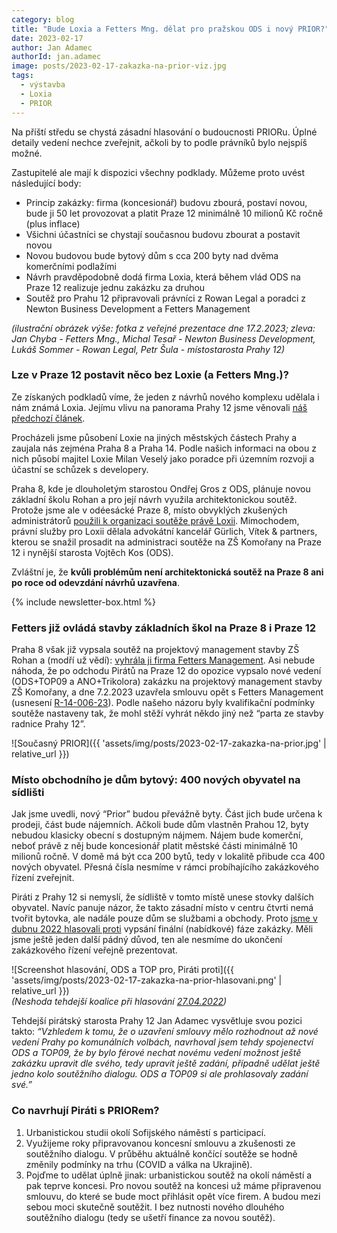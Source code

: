 ```yaml
---
category: blog
title: "Bude Loxia a Fetters Mng. dělat pro pražskou ODS i nový PRIOR?"
date: 2023-02-17
author: Jan Adamec
authorId: jan.adamec
image: posts/2023-02-17-zakazka-na-prior-viz.jpg
tags:
  - výstavba
  - Loxia
  - PRIOR
---
```


Na příští středu se chystá zásadní hlasování o budoucnosti PRIORu. Úplné detaily vedení nechce zveřejnit, ačkoli by to podle právníků bylo nejspíš možné.

Zastupitelé ale mají k dispozici všechny podklady. Můžeme proto uvést následující body:

* Princip zakázky: firma (koncesionář) budovu zbourá, postaví novou, bude ji 50 let provozovat a platit Praze 12 minimálně 10 milionů Kč ročně (plus inflace)
* Všichni účastníci se chystají současnou budovu zbourat a postavit novou
* Novou budovou bude bytový dům s cca 200 byty nad dvěma komerčními podlažími
* Návrh pravděpodobně dodá firma Loxia, která během vlád ODS na Praze 12 realizuje jednu zakázku za druhou
* Soutěž pro Prahu 12 připravovali právníci z Rowan Legal a poradci z Newton Business Development a Fetters Management

_(ilustrační obrázek výše: fotka z veřejné prezentace dne 17.2.2023; zleva: Jan Chyba - Fetters Mng., Michal Tesař - Newton Business Development, Lukáš Sommer - Rowan Legal, Petr Šula - místostarosta Prahy 12)_

### Lze v Praze 12 postavit něco bez Loxie (a Fetters Mng.)?
Ze získaných podkladů víme, že jeden z návrhů nového komplexu udělala i nám známá Loxia. Jejímu vlivu na panorama Prahy 12 jsme věnovali [náš předchozí článek](https://praha12.pirati.cz/aktuality/stopa-loxia-fetters-na-panoramatu-modran.html).

Procházeli jsme působení Loxie na jiných městských částech Prahy a zaujala nás zejména Praha 8 a Praha 14. Podle našich informaci na obou z nich působí majitel Loxie Milan Veselý jako poradce při územním rozvoji a účastní se schůzek s developery.

Praha 8, kde je dlouholetým starostou Ondřej Gros z ODS, plánuje novou základní školu Rohan a pro její návrh využila architektonickou soutěž. Protože jsme ale v odéesácké Praze 8, místo obvyklých zkušených administrátorů [použili k organizaci soutěže právě Loxii](https://www.cka.cz/souteze/databaze/navrh-architektonickeho-reseni-zakladni-skoly-rohan-praha-8). Mimochodem, právní služby pro Loxii dělala advokátní kancelář Gürlich, Vítek & partners, kterou se snažil prosadit na administraci soutěže na ZŠ Komořany na Praze 12 i nynější starosta Vojtěch Kos (ODS).

Zvláštní je, že **kvůli problémům není architektonická soutěž na Praze 8 ani po roce od odevzdání návrhů uzavřena**.

{% include newsletter-box.html %}

### Fetters již ovládá stavby základních škol na Praze 8 i Praze 12

Praha 8 však již vypsala soutěž na projektový management stavby ZŠ Rohan a (modří už vědí): [vyhrála ji firma Fetters Management](https://smlouvy.gov.cz/smlouva/21142531). Asi nebude náhoda, že po odchodu Pirátů na Praze 12 do opozice vypsalo nové vedení (ODS+TOP09 a ANO+Trikolora) zakázku na projektový management stavby ZŠ Komořany, a dne 7.2.2023 uzavřela smlouvu opět s Fetters Management (usnesení [R-14-006-23](https://www.praha12.cz/assets/File.ashx?id_org=80112&id_dokumenty=95172)). Podle našeho názoru byly kvalifikační podmínky soutěže nastaveny tak, že mohl stěží vyhrát někdo jiný než “parta ze stavby radnice Prahy 12”.

![Současný PRIOR]({{ 'assets/img/posts/2023-02-17-zakazka-na-prior.jpg' | relative_url }})<br>

### Místo obchodního je dům bytový: 400 nových obyvatel na sídlišti
Jak jsme uvedli, nový “Prior” budou převážně byty. Část jich bude určena k prodeji, část bude nájemních. Ačkoli bude dům vlastněn Prahou 12, byty nebudou klasicky obecní s dostupným nájmem. Nájem bude komerční, neboť právě z něj bude koncesionář platit městské části minimálně 10 milionů ročně. V domě má být cca 200 bytů, tedy v lokalitě přibude cca 400 nových obyvatel. Přesná čísla nesmíme v rámci probíhajícího zakázkového řízení zveřejnit.

Piráti z Prahy 12 si nemyslí, že sídliště v tomto místě unese stovky dalších obyvatel. Navíc panuje názor, že takto zásadní místo v centru čtvrti nemá tvořit bytovka, ale nadále pouze dům se službami a obchody. Proto [jsme v dubnu 2022 hlasovali proti](https://www.praha12.cz/assets/File.ashx?id_org=80112&id_dokumenty=90153) vypsání finální (nabídkové) fáze zakázky. Měli jsme ještě jeden další pádný důvod, ten ale nesmíme do ukončení zakázkového řízení veřejně prezentovat.

![Screenshot hlasování, ODS a TOP pro, Piráti proti]({{ 'assets/img/posts/2023-02-17-zakazka-na-prior-hlasovani.png' | relative_url }})<br>
_(Neshoda tehdejší koalice při hlasování [27.04.2022](https://www.praha12.cz/171%2Djednani%2Drady%2Dmestske%2Dcasti%2Dpraha%2D12%2Dkonane%2D27%2D04%2D2022/d-90151/p1=65977))_

Tehdejší pirátský starosta Prahy 12 Jan Adamec vysvětluje svou pozici takto: _“Vzhledem k tomu, že o uzavření smlouvy mělo rozhodnout až nové vedení Prahy po komunálních volbách, navrhoval jsem tehdy spojenectví ODS a TOP09, že by bylo férové nechat novému vedení možnost ještě zakázku upravit dle svého, tedy upravit ještě zadání, případně udělat ještě jedno kolo soutěžního dialogu. ODS a TOP09 si ale prohlasovaly zadání své.”_

### Co navrhují Piráti s PRIORem?

1. Urbanistickou studii okolí Sofijského náměstí s participací.
2. Využijeme roky připravovanou koncesní smlouvu a zkušenosti ze soutěžního dialogu. V průběhu aktuálně končící soutěže se hodně změnily podmínky na trhu (COVID a válka na Ukrajině).
3. Pojďme to udělat úplně jinak: urbanistickou soutěž na okolí náměstí a pak teprve koncesi. Pro novou soutěž na koncesi už máme připravenou smlouvu, do které se bude moct přihlásit opět více firem. A budou mezi sebou moci skutečně soutěžit. I bez nutnosti nového dlouhého soutěžního dialogu (tedy se ušetří finance za novou soutěž).

